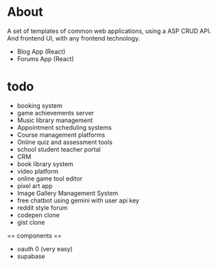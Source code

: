 # About
A set of templates of common web applications, using a ASP CRUD API. And frontend UI, with any frontend technology.

* Blog App (React)
* Forums App (React)

# todo
* booking system
* game achievements server
* Music library management
* Appointment scheduling systems
* Course management platforms
* Online quiz and assessment tools
* school student teacher portal
* CRM
* book library system
* video platform
* online game tool editor
* pixel art app
* Image Gallery Management System
* free chatbot using gemini with user api key
* reddit style forum
* codepen clone
* gist clone

== components ==
- oauth 0 (very easy)
- supabase
